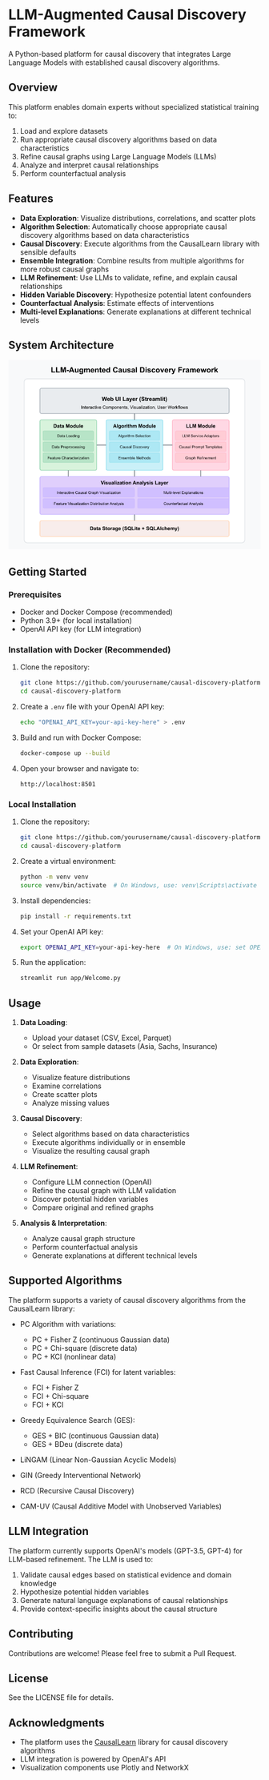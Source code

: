 # LLM-Augmented Causal Discovery Framework

A Python-based platform for causal discovery that integrates Large Language Models with established causal discovery algorithms.

## Overview

This platform enables domain experts without specialized statistical training to:

1. Load and explore datasets
2. Run appropriate causal discovery algorithms based on data characteristics
3. Refine causal graphs using Large Language Models (LLMs)
4. Analyze and interpret causal relationships
5. Perform counterfactual analysis

## Features

- **Data Exploration**: Visualize distributions, correlations, and scatter plots
- **Algorithm Selection**: Automatically choose appropriate causal discovery algorithms based on data characteristics
- **Causal Discovery**: Execute algorithms from the CausalLearn library with sensible defaults
- **Ensemble Integration**: Combine results from multiple algorithms for more robust causal graphs
- **LLM Refinement**: Use LLMs to validate, refine, and explain causal relationships
- **Hidden Variable Discovery**: Hypothesize potential latent confounders
- **Counterfactual Analysis**: Estimate effects of interventions
- **Multi-level Explanations**: Generate explanations at different technical levels

## System Architecture

![System Architecture](docs/architecture-diagram.png)

## Getting Started

### Prerequisites

- Docker and Docker Compose (recommended)
- Python 3.9+ (for local installation)
- OpenAI API key (for LLM integration)

### Installation with Docker (Recommended)

1. Clone the repository:
   ```bash
   git clone https://github.com/yourusername/causal-discovery-platform.git
   cd causal-discovery-platform
   ```

2. Create a `.env` file with your OpenAI API key:
   ```bash
   echo "OPENAI_API_KEY=your-api-key-here" > .env
   ```

3. Build and run with Docker Compose:
   ```bash
   docker-compose up --build
   ```

4. Open your browser and navigate to:
   ```
   http://localhost:8501
   ```

### Local Installation

1. Clone the repository:
   ```bash
   git clone https://github.com/yourusername/causal-discovery-platform.git
   cd causal-discovery-platform
   ```

2. Create a virtual environment:
   ```bash
   python -m venv venv
   source venv/bin/activate  # On Windows, use: venv\Scripts\activate
   ```

3. Install dependencies:
   ```bash
   pip install -r requirements.txt
   ```

4. Set your OpenAI API key:
   ```bash
   export OPENAI_API_KEY=your-api-key-here  # On Windows, use: set OPENAI_API_KEY=your-api-key-here
   ```

5. Run the application:
   ```bash
   streamlit run app/Welcome.py
   ```

## Usage

1. **Data Loading**:
   - Upload your dataset (CSV, Excel, Parquet)
   - Or select from sample datasets (Asia, Sachs, Insurance)

2. **Data Exploration**:
   - Visualize feature distributions
   - Examine correlations
   - Create scatter plots
   - Analyze missing values

3. **Causal Discovery**:
   - Select algorithms based on data characteristics
   - Execute algorithms individually or in ensemble
   - Visualize the resulting causal graph

4. **LLM Refinement**:
   - Configure LLM connection (OpenAI)
   - Refine the causal graph with LLM validation
   - Discover potential hidden variables
   - Compare original and refined graphs

5. **Analysis & Interpretation**:
   - Analyze causal graph structure
   - Perform counterfactual analysis
   - Generate explanations at different technical levels

## Supported Algorithms

The platform supports a variety of causal discovery algorithms from the CausalLearn library:

- PC Algorithm with variations:
  - PC + Fisher Z (continuous Gaussian data)
  - PC + Chi-square (discrete data)
  - PC + KCI (nonlinear data)

- Fast Causal Inference (FCI) for latent variables:
  - FCI + Fisher Z
  - FCI + Chi-square
  - FCI + KCI

- Greedy Equivalence Search (GES):
  - GES + BIC (continuous Gaussian data)
  - GES + BDeu (discrete data)

- LiNGAM (Linear Non-Gaussian Acyclic Models)
- GIN (Greedy Interventional Network)
- RCD (Recursive Causal Discovery)
- CAM-UV (Causal Additive Model with Unobserved Variables)

## LLM Integration

The platform currently supports OpenAI's models (GPT-3.5, GPT-4) for LLM-based refinement. The LLM is used to:

1. Validate causal edges based on statistical evidence and domain knowledge
2. Hypothesize potential hidden variables
3. Generate natural language explanations of causal relationships
4. Provide context-specific insights about the causal structure

## Contributing

Contributions are welcome! Please feel free to submit a Pull Request.

## License

See the LICENSE file for details.

## Acknowledgments

- The platform uses the [CausalLearn](https://github.com/cmu-phil/causallearn) library for causal discovery algorithms
- LLM integration is powered by OpenAI's API
- Visualization components use Plotly and NetworkX